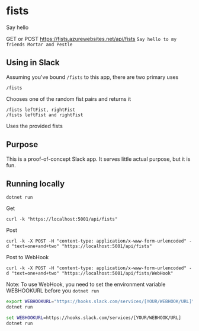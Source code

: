 # fists
Say hello

GET or POST https://fists.azurewebsites.net/api/fists
`Say hello to my friends Mortar and Pestle`

## Using in Slack
Assuming you've bound `/fists` to this app, there are two primary uses
```
/fists
```
Chooses one of the random fist pairs and returns it

```
/fists leftFist, rightFist
/fists leftFist and rightFist
```
Uses the provided fists

## Purpose
This is a proof-of-concept Slack app. It serves little actual purpose, but it is fun.

## Running locally
`dotnet run`

Get
```
curl -k "https://localhost:5001/api/fists"
```

Post
```
curl -k -X POST -H "content-type: application/x-www-form-urlencoded" -d "text=one+and+two" "https://localhost:5001/api/fists"
```

Post to WebHook
```
curl -k -X POST -H "content-type: application/x-www-form-urlencoded" -d "text=one+and+two" "https://localhost:5001/api/fists/WebHook"
```

Note:
To use WebHook, you need to set the environment variable WEBHOOKURL before you `dotnet run`

```bash
export WEBHOOKURL="https://hooks.slack.com/services/[YOUR/WEBHOOK/URL]"
dotnet run
```

```cmd
set WEBHOOKURL=https://hooks.slack.com/services/[YOUR/WEBHOOK/URL]
dotnet run
```
